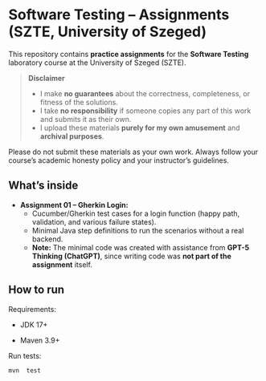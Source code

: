 
# Software Testing – Assignments (SZTE, University of Szeged)
  

This repository contains **practice assignments** for the **Software Testing** laboratory course at the University of Szeged (SZTE).

  

>**Disclaimer**
>
>  - I make **no guarantees** about the correctness, completeness, or fitness of the solutions.
>  - I take **no responsibility** if someone copies any part of this work and submits it as their own.
>  - I upload these materials **purely for my own amusement** and **archival purposes**.

  

Please do not submit these materials as your own work. Always follow your course’s academic honesty policy and your instructor’s guidelines.

  

## What’s inside

  

-  **Assignment 01 – Gherkin Login:**
    -  Cucumber/Gherkin test cases for a login function (happy path, validation, and various failure states).
    -  Minimal Java step definitions to run the scenarios without a real backend.
    -  **Note:** The minimal code was created with assistance from **GPT-5 Thinking (ChatGPT)**, since writing code was **not part of the assignment** itself.

  

## How to run

  

Requirements:

- JDK 17+

- Maven 3.9+

  

Run tests:

```bash
mvn  test
